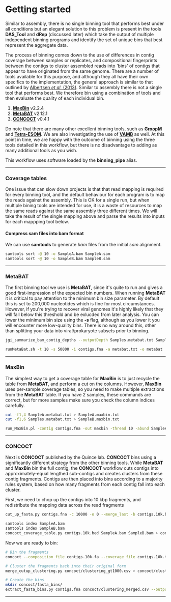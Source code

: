 # Getting started

Similar to assembly, there is no single binning tool that performs best under all conditions but an elegant solution to this problem is present in the tools **DAS_Tool** and **dRep** (discussed later) which take the output of multiple independent binning programs and identify the set of unique bins that best represent the aggregate data.

The process of binning comes down to the use of differences in contig coverage between samples or replicates, and compositional fingerprints between the contigs to cluster assembled reads into 'bins' of contigs that appear to have originated from the same genome. There are a number of tools available for this purpose, and although they all have their own specifics to the implementation, the general approach is similar to that outlined by [Albertsen *et al.* (2013)](https://www.ncbi.nlm.nih.gov/pubmed/23707974). Similar to assembly there is not a single tool that performs best. We therefore bin using a combination of tools and then evaluate the quality of each individual bin.

1. [**MaxBin**](https://sourceforge.net/projects/maxbin/) v2.2.4
1. [**MetaBAT**](https://bitbucket.org/berkeleylab/metabat/src/master/) v2.12.1
1. [**CONCOCT**](https://concoct.readthedocs.io/en/latest/) v0.4.1

Do note that there are many other excellent binning tools, such as [**GroopM**](http://ecogenomics.github.io/GroopM/) and [**Tetra-ESOM**](https://github.com/tetramerFreqs/Binning). We are also investigating the use of [**VAMB**](https://github.com/RasmussenLab/vamb) as well. At this point in time, we are happy with the outcome of binning using the three tools detailed in this workflow, but there is no disadvantage to adding as many additional tools as you wish.

This workflow uses software loaded by the **binning_pipe** alias.

----

### Coverage tables

One issue that can slow down projects is that that read mapping is required for every binning tool, and the default behaviour for each program is to map the reads against the assembly. This is OK for a single run, but when multiple bining tools are intended for use, it is a waste of resources to map the same reads against the same assembly three different times. We will take the result of the single mapping above and parse the results into inputs for each mappping tool below.

#### Compress sam files into bam format

We can use **samtools** to generate *bam* files from the initial *sam* alignment.

```bash
samtools sort -@ 10 -o SampleA.bam SampleA.sam
samtools sort -@ 10 -o SampleB.bam SampleB.sam
```

----

### MetaBAT

The first binning tool we use is **MetaBAT**, since it's quite to run and gives a good first-impression of the expected bin numbers. When running **MetaBAT** it is critical to pay attention to the minimum bin size parameter. By default this is set to 200,000 nucleotides which is fine for most circumstances. However, if you're trying to recover viral genomes it's highly likely that they will fall below this threshold and be exlucded from later analysis. You can lower the minimum bin size using the **-s** flag, although as you lower it you will encounter more low-quality bins. There is no way around this, other than splitting your data into viral/prokaryote subsets prior to binning.

```bash
jgi_summarize_bam_contig_depths --outputDepth Samples.metabat.txt SampleA.bam SampleB.bam

runMetaBat.sh -t 10 -s 50000 -i contigs.fna -a metabat.txt -o metabat
```

----

### MaxBin

The simplest way to get a coverage table for **MaxBin** is to just recycle the table from **MetaBAT**, and perform a cut on the columns. However, **MaxBin** uses per-sample coverage tables, so you need to make multiple extractions from the **MetaBAT** table. If you have 2 samples, these commands are correct, but for more samples make sure you check the column indices carefully.

```bash
cut -f1,4 SampleA.metabat.txt > SampleA.maxbin.txt
cut -f1,6 Samples.metabat.txt > SampleB.maxbin.txt

run_MaxBin.pl -contig contigs.fna -out maxbin -thread 10 -abund SampleA.maxbin.txt -abund2 SampleB.maxbin.txt
```

----

### CONCOCT

Next is **CONCOCT** published by the Quince lab. **CONCOCT** bins using a significantly different strategy from the other binning tools. While **MetaBAT** and **MaxBin** bin the full contig, the **CONCOCT** workflow cuts contigs into approximately-equal lengthed sub-contigs and creates clusters from these contig fragments. Contigs are then placed into bins according to a majority rules system, based on how many fragments from each contig fall into each cluster.

First, we need to chop up the contigs into 10 kbp fragments, and redistribute the mapping data across the read fragments

```bash
cut_up_fasta.py contigs.fna -c 10000 -o 0 --merge_last -b contigs.10k.bed > contigs.10k.fa

samtools index SampleA.bam
samtools index SampleB.bam
concoct_coverage_table.py contigs.10k.bed SampleA.bam SampleB.bam > contigs.10k.txt
```

Now we are ready to bin:

```bash
# Bin the fragments
concoct --composition_file contigs.10k.fa --coverage_file contigs.10k.txt -b concoct/

# Cluster the fragments back into their original form
merge_cutup_clustering.py concoct/clustering_gt1000.csv > concoct/clustering_merged.csv

# Create the bins
mkdir concoct/fasta_bins/
extract_fasta_bins.py contigs.fna concoct/clustering_merged.csv --output_path concoct/fasta_bins/
```

----

